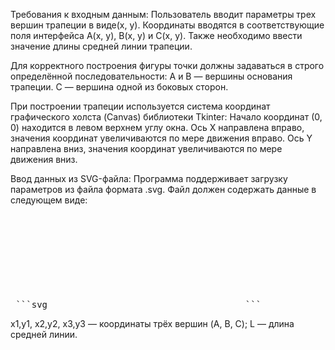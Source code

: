Требования к входным данным:
Пользователь вводит параметры трех вершин трапеции в виде(x, y). 
Координаты вводятся в соответствующие поля интерфейса A(x, y), B(x, y) и C(x, y).
Также необходимо ввести значение длины средней линии трапеции.

Для корректного построения фигуры точки должны задаваться в строго определённой последовательности:
A и B — вершины основания трапеции.
C — вершина одной из боковых сторон.

При построении трапеции используется система координат графического холста (Canvas) библиотеки Tkinter:
Начало координат (0, 0) находится в левом верхнем углу окна.
Ось X направлена вправо, значения координат увеличиваются по мере движения вправо.
Ось Y направлена вниз, значения координат увеличиваются по мере движения вниз.

Ввод данных из SVG-файла:
Программа поддерживает загрузку параметров из файла формата .svg.
Файл должен содержать данные в следующем виде:
<pre> ```svg <svg> 100,200 150,250 200,300 120 </svg> ``` </pre>
x1,y1, x2,y2, x3,y3 — координаты трёх вершин (A, B, C);
L — длина средней линии.
